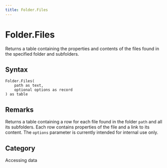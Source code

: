 ```yaml
---
title: Folder.Files
---
```


# Folder.Files


Returns a table containing the properties and contents of the files found in the specified folder and subfolders.


## Syntax

```powerquery
Folder.Files(
    path as text,
    optional options as record
) as table
```


## Remarks

Returns a table containing a row for each file found in the folder <code>path</code> and all its subfolders. Each row contains properties of the file and a link to its content. The <code>options</code> parameter is currently intended for internal use only.



## Category
Accessing data
